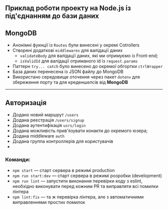 ## Приклад роботи проекту на Node.js із під'єднанням до бази даних

## MongoDB

- Анонімні фукнції із `Routes` були винесені у окремі Cotrollers
- Створені додаткові `middlewares` для валідації даних
  - `validateBody` для валідації даних, які ми отримуємо із Front-end;
  - `isValidId` для валідації отриманого id із `request.params`
- Паттерн `try... catch` було винесено до окремої обгортки `ctrlWrapper`
- База даних перенесена із JSON файлу до MongoDB
- Використано середовище оточення через пакет `dotenv` для збереження порту та для креденшелсів від **MongoDB**

---

## Авторизація

- Додано новий маршрут `/users`
- Додана реєстрація `/users/signup`
- Додана аутентифікація `usrs/login`
- Додана можливість прив'язувати конакти до окремого юзера;
- Додана middleware `auth`
- Додана группа контроллерів для користувачів
-

### Команди:

- `npm start` &mdash; старт сервера в режимі production
- `npm run start:dev` &mdash; старт сервера в режимі розробки (development)
- `npm run lint` &mdash; запустити виконання перевірки коду з eslint, необхідно виконувати перед кожним PR та виправляти всі помилки лінтера
- `npm lint:fix` &mdash; та ж перевірка лінтера, але з автоматичними виправленнями простих помилок
